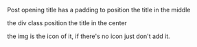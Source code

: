 Post opening title has a padding to position the title in the middle

the div class position the title in the center

the img is the icon of it, if there's no icon just don't add it.